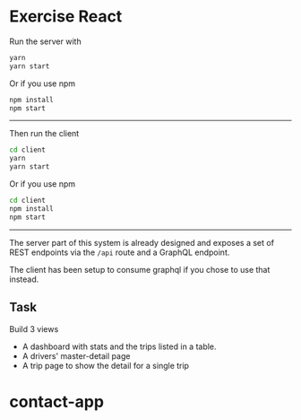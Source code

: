 # Exercise React

Run the server with

```bash
yarn
yarn start
```

Or if you use npm

```bash
npm install
npm start
```

---

Then run the client

```bash
cd client
yarn
yarn start
```

Or if you use npm

```bash
cd client
npm install
npm start
```

---

The server part of this system is already designed and exposes a set of REST endpoints via the `/api` route and a GraphQL endpoint.

The client has been setup to consume graphql if you chose to use that instead.

## Task

Build 3 views

- A dashboard with stats and the trips listed in a table.
- A drivers' master-detail page
- A trip page to show the detail for a single trip

# contact-app
